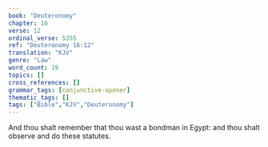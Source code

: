 ```yaml
---
book: "Deuteronomy"
chapter: 16
verse: 12
ordinal_verse: 5355
ref: "Deuteronomy 16:12"
translation: "KJV"
genre: "Law"
word_count: 19
topics: []
cross_references: []
grammar_tags: [conjunctive-opener]
thematic_tags: []
tags: ["Bible","KJV","Deuteronomy"]
---
```

And thou shalt remember that thou wast a bondman in Egypt: and thou shalt observe and do these statutes.
